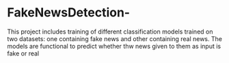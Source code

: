 # FakeNewsDetection-
This project includes training of different classification models trained on two datasets: one containing fake news and other containing real news. The models are functional to predict whether thw news given to them as input is fake or real
